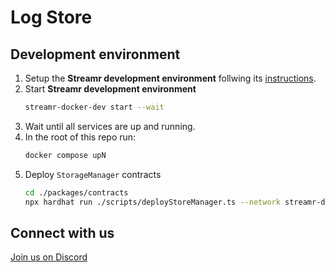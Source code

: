 # Log Store

## Development environment

1. Setup the **Streamr development environment** follwing its [instructions](https://github.com/streamr-dev/streamr-docker-dev/blob/master/README.md#setting-up).
2. Start **Streamr development environment**
   ```bash
   streamr-docker-dev start --wait
   ```
3. Wait until all services are up and running.
4. In the root of this repo run:
   ```bash
   docker compose upN
   ```
5. Deploy `StorageManager` contracts
   ```bash
   cd ./packages/contracts
   npx hardhat run ./scripts/deployStoreManager.ts --network streamr-dev
   ```

## Connect with us

[Join us on Discord](https://go.usher.so/etl-network-discord)
